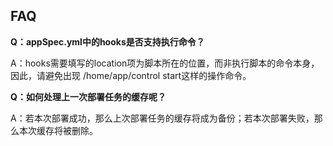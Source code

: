 ## FAQ

**Q：appSpec.yml中的hooks是否支持执行命令？**

A：hooks需要填写的location项为脚本所在的位置，而非执行脚本的命令本身，因此，请避免出现 /home/app/control start这样的操作命令。

**Q：如何处理上一次部署任务的缓存呢？**

A：若本次部署成功，那么上次部署任务的缓存将成为备份；若本次部署失败，那么本次缓存将被删除。
